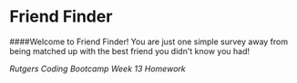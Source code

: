 # Friend Finder 

####Welcome to Friend Finder! You are just one simple survey away from being matched up with the best friend you didn't know you had!



*Rutgers Coding Bootcamp Week 13 Homework*

